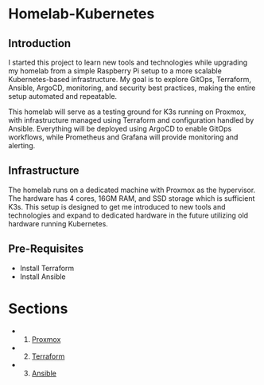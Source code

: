 # Homelab-Kubernetes

## Introduction

I started this project to learn new tools and technologies while upgrading my homelab from a simple Raspberry Pi setup to a more scalable Kubernetes-based infrastructure. My goal is to explore GitOps, Terraform, Ansible, ArgoCD, monitoring, and security best practices, making the entire setup automated and repeatable.

This homelab will serve as a testing ground for K3s running on Proxmox, with infrastructure managed using Terraform and configuration handled by Ansible. Everything will be deployed using ArgoCD to enable GitOps workflows, while Prometheus and Grafana will provide monitoring and alerting.

## Infrastructure

The homelab runs on a dedicated machine with Proxmox as the hypervisor. The hardware has 4 cores, 16GM RAM, and SSD storage which is sufficient K3s. This setup is designed to get me introduced to new tools and technologies and expand to dedicated hardware in the future utilizing old hardware running Kubernetes.

## Pre-Requisites
- Install Terraform
- Install Ansible

# Sections
- 1. [Proxmox](/docs/PROXMOX.md)
- 2. [Terraform](/docs/TERRAFORM.md)
- 3. [Ansible](/docs/ANSIBLE.md)